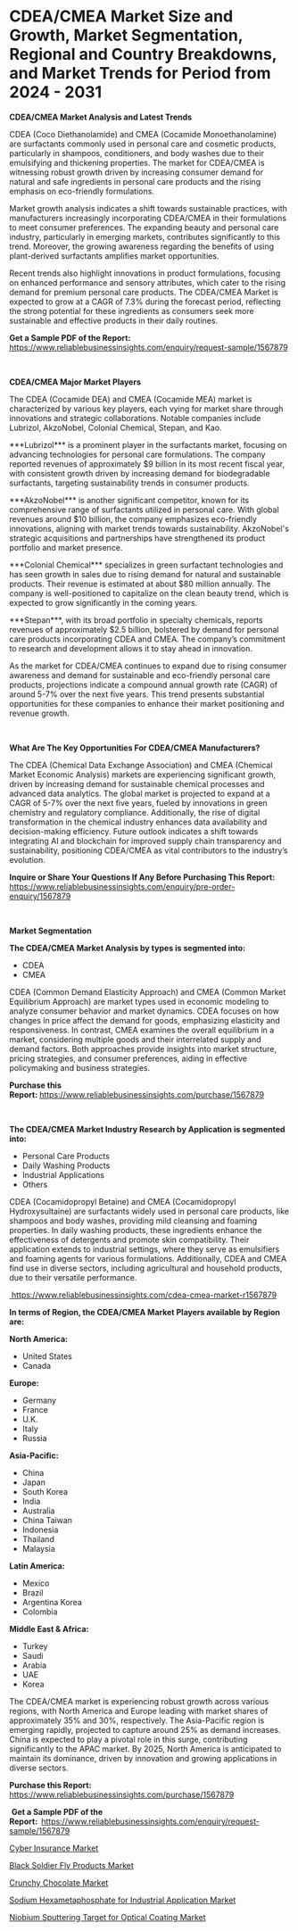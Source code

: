 <p><h1>CDEA/CMEA Market Size and Growth, Market Segmentation, Regional and Country Breakdowns, and Market Trends for Period from 2024 -  2031</h1></p><p><strong>CDEA/CMEA Market Analysis and Latest Trends</strong></p>
<p><p>CDEA (Coco Diethanolamide) and CMEA (Cocamide Monoethanolamine) are surfactants commonly used in personal care and cosmetic products, particularly in shampoos, conditioners, and body washes due to their emulsifying and thickening properties. The market for CDEA/CMEA is witnessing robust growth driven by increasing consumer demand for natural and safe ingredients in personal care products and the rising emphasis on eco-friendly formulations.</p><p>Market growth analysis indicates a shift towards sustainable practices, with manufacturers increasingly incorporating CDEA/CMEA in their formulations to meet consumer preferences. The expanding beauty and personal care industry, particularly in emerging markets, contributes significantly to this trend. Moreover, the growing awareness regarding the benefits of using plant-derived surfactants amplifies market opportunities.</p><p>Recent trends also highlight innovations in product formulations, focusing on enhanced performance and sensory attributes, which cater to the rising demand for premium personal care products. The CDEA/CMEA Market is expected to grow at a CAGR of 7.3% during the forecast period, reflecting the strong potential for these ingredients as consumers seek more sustainable and effective products in their daily routines.</p></p>
<p><strong>Get a Sample PDF of the Report:&nbsp;</strong> <a href="https://www.reliablebusinessinsights.com/enquiry/request-sample/1567879?utm_campaign=1109&utm_medium=2&utm_source=Github&utm_content=ia&utm_term=07122024&utm_id=cdeacmea">https://www.reliablebusinessinsights.com/enquiry/request-sample/1567879</a></p>
<p>&nbsp;</p>
<p><strong>CDEA/CMEA Major Market Players</strong></p>
<p><p>The CDEA (Cocamide DEA) and CMEA (Cocamide MEA) market is characterized by various key players, each vying for market share through innovations and strategic collaborations. Notable companies include Lubrizol, AkzoNobel, Colonial Chemical, Stepan, and Kao.</p><p>***Lubrizol*** is a prominent player in the surfactants market, focusing on advancing technologies for personal care formulations. The company reported revenues of approximately $9 billion in its most recent fiscal year, with consistent growth driven by increasing demand for biodegradable surfactants, targeting sustainability trends in consumer products.</p><p>***AkzoNobel*** is another significant competitor, known for its comprehensive range of surfactants utilized in personal care. With global revenues around $10 billion, the company emphasizes eco-friendly innovations, aligning with market trends towards sustainability. AkzoNobel's strategic acquisitions and partnerships have strengthened its product portfolio and market presence.</p><p>***Colonial Chemical*** specializes in green surfactant technologies and has seen growth in sales due to rising demand for natural and sustainable products. Their revenue is estimated at about $80 million annually. The company is well-positioned to capitalize on the clean beauty trend, which is expected to grow significantly in the coming years.</p><p>***Stepan***, with its broad portfolio in specialty chemicals, reports revenues of approximately $2.5 billion, bolstered by demand for personal care products incorporating CDEA and CMEA. The company’s commitment to research and development allows it to stay ahead in innovation.</p><p>As the market for CDEA/CMEA continues to expand due to rising consumer awareness and demand for sustainable and eco-friendly personal care products, projections indicate a compound annual growth rate (CAGR) of around 5-7% over the next five years. This trend presents substantial opportunities for these companies to enhance their market positioning and revenue growth.</p></p>
<p>&nbsp;</p>
<p><strong>What Are The Key Opportunities For CDEA/CMEA Manufacturers?</strong></p>
<p><p>The CDEA (Chemical Data Exchange Association) and CMEA (Chemical Market Economic Analysis) markets are experiencing significant growth, driven by increasing demand for sustainable chemical processes and advanced data analytics. The global market is projected to expand at a CAGR of 5-7% over the next five years, fueled by innovations in green chemistry and regulatory compliance. Additionally, the rise of digital transformation in the chemical industry enhances data availability and decision-making efficiency. Future outlook indicates a shift towards integrating AI and blockchain for improved supply chain transparency and sustainability, positioning CDEA/CMEA as vital contributors to the industry’s evolution.</p></p>
<p><strong>Inquire or Share Your Questions If Any Before Purchasing This Report:</strong> <a href="https://www.reliablebusinessinsights.com/enquiry/pre-order-enquiry/1567879?utm_campaign=1109&utm_medium=2&utm_source=Github&utm_content=ia&utm_term=07122024&utm_id=cdeacmea">https://www.reliablebusinessinsights.com/enquiry/pre-order-enquiry/1567879</a></p>
<p>&nbsp;</p>
<p><strong>Market Segmentation</strong></p>
<p><strong>The CDEA/CMEA Market Analysis by types is segmented into:</strong></p>
<p><ul><li>CDEA</li><li>CMEA</li></ul></p>
<p><p>CDEA (Common Demand Elasticity Approach) and CMEA (Common Market Equilibrium Approach) are market types used in economic modeling to analyze consumer behavior and market dynamics. CDEA focuses on how changes in price affect the demand for goods, emphasizing elasticity and responsiveness. In contrast, CMEA examines the overall equilibrium in a market, considering multiple goods and their interrelated supply and demand factors. Both approaches provide insights into market structure, pricing strategies, and consumer preferences, aiding in effective policymaking and business strategies.</p></p>
<p><strong>Purchase this Report:&nbsp;</strong><a href="https://www.reliablebusinessinsights.com/purchase/1567879?utm_campaign=1109&utm_medium=2&utm_source=Github&utm_content=ia&utm_term=07122024&utm_id=cdeacmea">https://www.reliablebusinessinsights.com/purchase/1567879</a></p>
<p>&nbsp;</p>
<p><strong>The CDEA/CMEA Market Industry Research by Application is segmented into:</strong></p>
<p><ul><li>Personal Care Products</li><li>Daily Washing Products</li><li>Industrial Applications</li><li>Others</li></ul></p>
<p><p>CDEA (Cocamidopropyl Betaine) and CMEA (Cocamidopropyl Hydroxysultaine) are surfactants widely used in personal care products, like shampoos and body washes, providing mild cleansing and foaming properties. In daily washing products, these ingredients enhance the effectiveness of detergents and promote skin compatibility. Their application extends to industrial settings, where they serve as emulsifiers and foaming agents for various formulations. Additionally, CDEA and CMEA find use in diverse sectors, including agricultural and household products, due to their versatile performance.</p></p>
<p><a href="https://www.reliablebusinessinsights.com/cdea-cmea-market-r1567879?utm_campaign=1109&utm_medium=2&utm_source=Github&utm_content=ia&utm_term=07122024&utm_id=cdeacmea">&nbsp;https://www.reliablebusinessinsights.com/cdea-cmea-market-r1567879</a></p>
<p><strong>In terms of Region, the CDEA/CMEA Market Players available by Region are:</strong></p>
<p>
    <p> <strong> North America: </strong>
        <ul>
            <li>United States</li>
            <li>Canada</li>
        </ul>
        </p> 
    <p> <strong> Europe: </strong>
        <ul>
            <li>Germany</li>
            <li>France</li>
            <li>U.K.</li>
            <li>Italy</li>
            <li>Russia</li>
        </ul>
        </p> 
    <p> <strong> Asia-Pacific: </strong>
        <ul>
            <li>China</li>
            <li>Japan</li>
            <li>South Korea</li>
            <li>India</li>
            <li>Australia</li>
            <li>China Taiwan</li>
            <li>Indonesia</li>
            <li>Thailand</li>
            <li>Malaysia</li>
        </ul>
        </p> 
    <p> <strong> Latin America: </strong>
        <ul>
            <li>Mexico</li>
            <li>Brazil</li>
            <li>Argentina Korea</li>
            <li>Colombia</li>
        </ul>
        </p> 
    <p> <strong> Middle East & Africa: </strong>
        <ul>
            <li>Turkey</li>
            <li>Saudi</li>
            <li>Arabia</li>
            <li>UAE</li>
            <li>Korea</li>
        </ul>
    </p>
    </p>
<p><p>The CDEA/CMEA market is experiencing robust growth across various regions, with North America and Europe leading with market shares of approximately 35% and 30%, respectively. The Asia-Pacific region is emerging rapidly, projected to capture around 25% as demand increases. China is expected to play a pivotal role in this surge, contributing significantly to the APAC market. By 2025, North America is anticipated to maintain its dominance, driven by innovation and growing applications in diverse sectors.</p></p>
<p><strong>Purchase this Report: </strong><a href="https://www.reliablebusinessinsights.com/purchase/1567879?utm_campaign=1109&utm_medium=2&utm_source=Github&utm_content=ia&utm_term=07122024&utm_id=cdeacmea">https://www.reliablebusinessinsights.com/purchase/1567879</a></p>
<p>&nbsp;<strong>Get a Sample PDF of the Report:&nbsp;&nbsp;</strong><a href="https://www.reliablebusinessinsights.com/enquiry/request-sample/1567879?utm_campaign=1109&utm_medium=2&utm_source=Github&utm_content=ia&utm_term=07122024&utm_id=cdeacmea">https://www.reliablebusinessinsights.com/enquiry/request-sample/1567879</a></p>
<p><strong></strong></p>
<p><p><a href="https://www.linkedin.com/pulse/the-sympatico-insight-9odme?utm_campaign=1109&utm_medium=2&utm_source=Github&utm_content=ia&utm_term=07122024&utm_id=cdeacmea">Cyber Insurance Market</a></p><p><a href="https://issuu.com/reportprime-2/docs/black-soldier-fly-products-market-size-2030.pptx?utm_campaign=1109&utm_medium=2&utm_source=Github&utm_content=ia&utm_term=07122024&utm_id=cdeacmea">Black Soldier Fly Products Market</a></p><p><a href="https://www.linkedin.com/pulse/forecasting-crunchy-chocolate-market-industry-analysis-growth-mzj9f?utm_campaign=1109&utm_medium=2&utm_source=Github&utm_content=ia&utm_term=07122024&utm_id=cdeacmea">Crunchy Chocolate Market</a></p><p><a href="https://github.com/mcfred89/Market-Research-Report-List-1/blob/main/sodium-hexametaphosphate-for-industrial-application-market.md?utm_campaign=1109&utm_medium=2&utm_source=Github&utm_content=ia&utm_term=07122024&utm_id=cdeacmea">Sodium Hexametaphosphate for Industrial Application Market</a></p><p><a href="https://issuu.com/reportprime-2/docs/niobium-sputtering-target-for-optical-coating-mark?utm_campaign=1109&utm_medium=2&utm_source=Github&utm_content=ia&utm_term=07122024&utm_id=cdeacmea">Niobium Sputtering Target for Optical Coating Market</a></p></p>